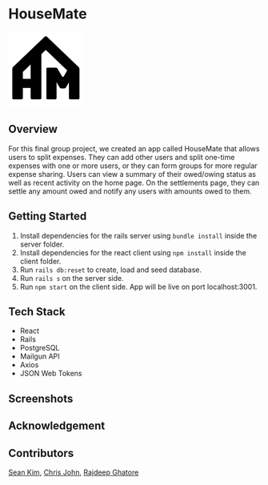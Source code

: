 # HouseMate

<img src="https://github.com/csjohn1/HouseMate/blob/master/docs/housematelogo.png?raw=true" alt="logo" width=150/>

## Overview
For this final group project, we created an app called HouseMate that allows users to split expenses. They can add other users and split one-time expenses with one or more users, or they can form groups for more regular expense sharing. Users can view a summary of their owed/owing status as well as recent activity on the home page. On the settlements page, they can settle any amount owed and notify any users with amounts owed to them.
## Getting Started
1. Install dependencies for the rails server using ```bundle install``` inside the server folder.
2. Install dependencies for the react client using ```npm install``` inside the client folder.
3. Run ```rails db:reset``` to create, load and seed database.
4. Run ```rails s``` on the server side.
5. Run ```npm start``` on the client side. App will be live on port localhost:3001.

## Tech Stack
* React
* Rails
* PostgreSQL
* Mailgun API
* Axios
* JSON Web Tokens

## Screenshots

## Acknowledgement
## Contributors
[Sean Kim](https://github.com/skimmilk1172), [Chris John](https://github.com/csjohn1), [Rajdeep Ghatore](https://github.com/rghatore)
